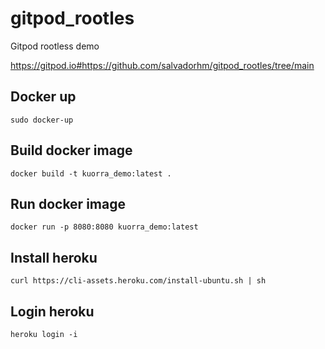 # gitpod_rootles

Gitpod rootless demo

https://gitpod.io#https://github.com/salvadorhm/gitpod_rootles/tree/main

## Docker up

```
sudo docker-up
```

## Build docker image
```
docker build -t kuorra_demo:latest .
```

## Run docker image
```
docker run -p 8080:8080 kuorra_demo:latest
```
## Install heroku
```
curl https://cli-assets.heroku.com/install-ubuntu.sh | sh
```

## Login heroku

```
heroku login -i
```